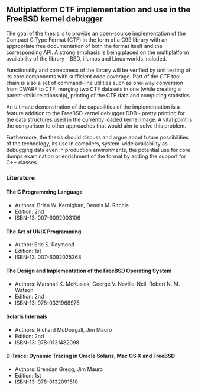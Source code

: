 Multiplatform CTF implementation and use in the FreeBSD kernel debugger
-----------------------------------------------------------------------

The goal of the thesis is to provide an open-source implementation of
the Compact C Type Format (CTF) in the form of a C99 library with an
appropriate free documentation of both the format itself and the
corresponding API. A strong emphasis is being placed on the
multiplatform availability of the library - BSD, illumos and Linux
worlds included.

Functionality and correctness of the library will be verified by unit
testing of its core components with sufficient code coverage.  Part of
the CTF tool-chain is also a set of command-line utilities such as
one-way conversion from DWARF to CTF, merging two CTF datasets in one
(while creating a parent-child relationship), printing of the CTF data
and computing statistics.

An ultimate demonstration of the capabilities of the implementation is a
feature addition to the FreeBSD kernel debugger DDB - pretty printing
for the data structures used in the currently loaded kernel image. A
vital point is the comparison to other approaches that would aim to
solve this problem.

Furthermore, the thesis should discuss and argue about future
possibilities of the technology, its use in compilers, system-wide
availability as debugging data even in production environments, the
potential use for core dumps examination or enrichment of the format by
adding the support for C++ classes.

### Literature
#### The C Programming Language
* Authors: Brian W. Kernighan, Dennis M. Ritchie
* Edition: 2nd
* ISBN-13: 007-6092003106

#### The Art of UNIX Programming
* Author: Eric S. Raymond
* Edition: 1st
* ISBN-13: 007-6092025368

#### The Design and Implementation of the FreeBSD Operating System
* Authors: Marshall K. McKusick, George V. Neville-Neil, Robert N. M. Watson  
* Edition: 2nd
* ISBN-13: 978-0321968975

#### Solaris Internals
* Authors: Richard McDougall, Jim Mauro
* Edition: 2nd
* ISBN-13: 978-0131482098

#### D-Trace: Dynamic Tracing in Oracle Solaris, Mac OS X and FreeBSD
* Authors: Brendan Gregg, Jim Mauro
* Edition: 1st
* ISBN-13: 978-0132091510

